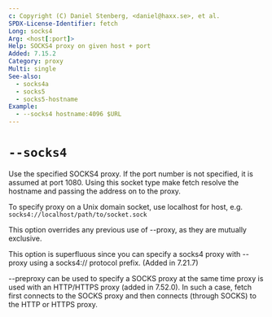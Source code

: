 ```yaml
---
c: Copyright (C) Daniel Stenberg, <daniel@haxx.se>, et al.
SPDX-License-Identifier: fetch
Long: socks4
Arg: <host[:port]>
Help: SOCKS4 proxy on given host + port
Added: 7.15.2
Category: proxy
Multi: single
See-also:
  - socks4a
  - socks5
  - socks5-hostname
Example:
  - --socks4 hostname:4096 $URL
---
```


# `--socks4`

Use the specified SOCKS4 proxy. If the port number is not specified, it is
assumed at port 1080. Using this socket type make fetch resolve the hostname
and passing the address on to the proxy.

To specify proxy on a Unix domain socket, use localhost for host, e.g.
`socks4://localhost/path/to/socket.sock`

This option overrides any previous use of --proxy, as they are mutually
exclusive.

This option is superfluous since you can specify a socks4 proxy with --proxy
using a socks4:// protocol prefix. (Added in 7.21.7)

--preproxy can be used to specify a SOCKS proxy at the same time proxy is used
with an HTTP/HTTPS proxy (added in 7.52.0). In such a case, fetch first
connects to the SOCKS proxy and then connects (through SOCKS) to the HTTP or
HTTPS proxy.
